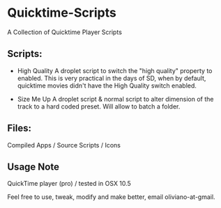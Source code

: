 Quicktime-Scripts
=================

A Collection of Quicktime Player Scripts

Scripts:
--------

* High Quality
A droplet script to switch the "high quality" property to enabled. 
This is very practical in the days of SD, when by default, quicktime movies didn't have the High Quality switch enabled.  
	
* Size Me Up
A droplet script & normal script to alter dimension of the track to a hard coded preset. Will allow to batch a folder.


Files:
--------
Compiled Apps / Source Scripts / Icons

Usage Note
------------
QuickTime player (pro) / tested in OSX 10.5


Feel free to use, tweak, modify and make better, email oliviano-at-gmail.